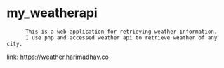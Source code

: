 # my_weatherapi

          This is a web application for retrieving weather information.
          I use php and accessed weather api to retrieve weather of any city.
link: https://weather.harimadhav.co

